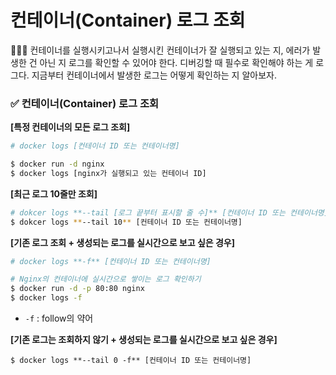 # 컨테이너(Container) 로그 조회

<aside>
👨🏻‍🏫 컨테이너를 실행시키고나서 실행시킨 컨테이너가 잘 실행되고 있는 지, 에러가 발생한 건 아닌 지 로그를 확인할 수 있어야 한다. 
  디버깅할 때 필수로 확인해야 하는 게 로그다. 
  지금부터 컨테이너에서 발생한 로그는 어떻게 확인하는 지 알아보자.
</aside>

### ✅ 컨테이너(Container) 로그 조회

**[특정 컨테이너의 모든 로그 조회]**

```bash
# docker logs [컨테이너 ID 또는 컨테이너명]

$ docker run -d nginx
$ docker logs [nginx가 실행되고 있는 컨테이너 ID]
```

**[최근 로그 10줄만 조회]**

```bash
# dokcer logs **--tail [로그 끝부터 표시할 줄 수]** [컨테이너 ID 또는 컨테이너명]
$ dokcer logs **--tail 10** [컨테이너 ID 또는 컨테이너명]
```

**[기존 로그 조회 + 생성되는 로그를 실시간으로 보고 싶은 경우]**

```bash
# docker logs **-f** [컨테이너 ID 또는 컨테이너명]

# Nginx의 컨테이너에 실시간으로 쌓이는 로그 확인하기
$ docker run -d -p 80:80 nginx
$ docker logs -f
```

- `-f` : follow의 약어

**[기존 로그는 조회하지 않기 + 생성되는 로그를 실시간으로 보고 싶은 경우]**

```
$ docker logs **--tail 0 -f** [컨테이너 ID 또는 컨테이너명]
```

